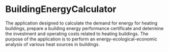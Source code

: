 # BuildingEnergyCalculator
The application designed to calculate the demand for energy for heating buildings, prepare a building energy performance certificate and determine the investment and operating costs related to heating buildings. The purpose of the application is to perform an energy-ecological-economic analysis of various heat sources in buildings.
